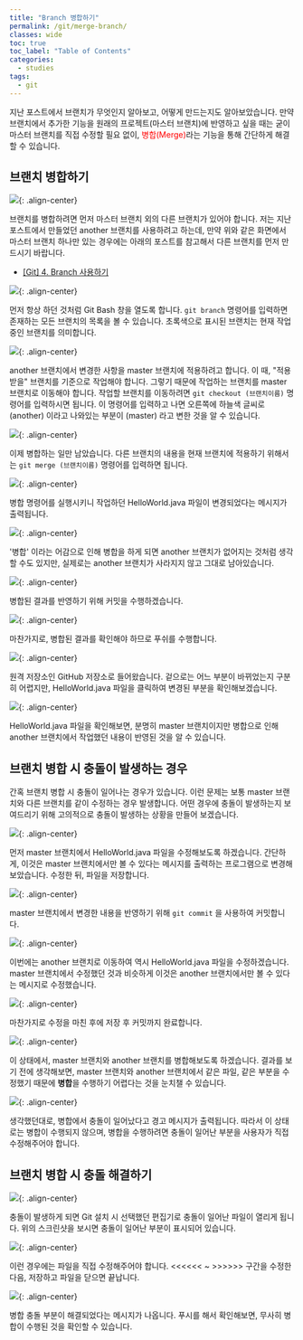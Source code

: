 ```yaml
---
title: "Branch 병합하기"
permalink: /git/merge-branch/
classes: wide
toc: true
toc_label: "Table of Contents"
categories:
  - studies
tags:
  - git
---
```


지난 포스트에서 브랜치가 무엇인지 알아보고, 어떻게 만드는지도 알아보았습니다. 만약 브랜치에서 추가한 기능을 원래의 프로젝트(마스터 브랜치)에 반영하고 싶을 때는 굳이 마스터 브랜치를 직접 수정할 필요 없이, <span style="color:red">병합(Merge)</span>라는 기능을 통해 간단하게 해결할 수 있습니다.

## 브랜치 병합하기

![](/assets/images/Git/005/01.png){: .align-center}

브랜치를 병합하려면 먼저 마스터 브랜치 외의 다른 브랜치가 있어야 합니다. 저는 지난 포스트에서 만들었던 another 브랜치를 사용하려고 하는데, 만약 위와 같은 화면에서 마스터 브랜치 하나만 있는 경우에는 아래의 포스트를 참고해서 다른 브랜치를 먼저 만드시기 바랍니다.

- [[Git] 4. Branch 사용하기](/git/create-branch/)

![](/assets/images/Git/005/02.png){: .align-center}

먼저 항상 하던 것처럼 Git Bash 창을 열도록 합니다. `git branch` 명령어를 입력하면 존재하는 모든 브랜치의 목록을 볼 수 있습니다. 초록색으로 표시된 브랜치는 현재 작업 중인 브랜치를 의미합니다.

![](/assets/images/Git/005/03.png){: .align-center}

another 브랜치에서 변경한 사항을 master 브랜치에 적용하려고 합니다. 이 때, "적용받을" 브랜치를 기준으로 작업해야 합니다. 그렇기 때문에 작업하는 브랜치를 master 브랜치로 이동해야 합니다. 작업할 브랜치를 이동하려면 `git checkout (브랜치이름)` 명령어를 입력하시면 됩니다. 이 명령어를 입력하고 나면 오른쪽에 하늘색 글씨로 (another) 이라고 나와있는 부분이 (master) 라고 변한 것을 알 수 있습니다.

![](/assets/images/Git/005/04.png){: .align-center}

이제 병합하는 일만 남았습니다. 다른 브랜치의 내용을 현재 브랜치에 적용하기 위해서는 `git merge (브랜치이름)` 명령어를 입력하면 됩니다.

![](/assets/images/Git/005/05.png){: .align-center}

병합 명령어를 실행시키니 작업하던 HelloWorld.java 파일이 변경되었다는 메시지가 출력됩니다.

![](/assets/images/Git/005/06.png){: .align-center}

'병합' 이라는 어감으로 인해 병합을 하게 되면 another 브랜치가 없어지는 것처럼 생각할 수도 있지만, 실제로는 another 브랜치가 사라지지 않고 그대로 남아있습니다.

![](/assets/images/Git/005/07.png){: .align-center}

병합된 결과를 반영하기 위해 커밋을 수행하겠습니다.

![](/assets/images/Git/005/08.png){: .align-center}

마찬가지로, 병합된 결과를 확인해야 하므로 푸쉬를 수행합니다.

![](/assets/images/Git/005/09.png){: .align-center}

원격 저장소인 GitHub 저장소로 들어왔습니다. 겉으로는 어느 부분이 바뀌었는지 구분히 어렵지만, HelloWorld.java 파일을 클릭하여 변경된 부분을 확인해보겠습니다.

![](/assets/images/Git/005/10.png){: .align-center}

HelloWorld.java 파일을 확인해보면, 분명히 master 브랜치이지만 병합으로 인해 another 브랜치에서 작업했던 내용이 반영된 것을 알 수 있습니다.

## 브랜치 병합 시 충돌이 발생하는 경우

간혹 브랜치 병합 시 충돌이 일어나는 경우가 있습니다. 이런 문제는 보통 master 브랜치와 다른 브랜치를 같이 수정하는 경우 발생합니다. 어떤 경우에 충돌이 발생하는지 보여드리기 위해 고의적으로 충돌이 발생하는 상황을 만들어 보겠습니다.

![](/assets/images/Git/005/11.png){: .align-center}

먼저 master 브랜치에서 HelloWorld.java 파일을 수정해보도록 하겠습니다. 간단하게, 이것은 master 브랜치에서만 볼 수 있다는 메시지를 출력하는 프로그램으로 변경해 보았습니다. 수정한 뒤, 파일을 저장합니다.

![](/assets/images/Git/005/12.png){: .align-center}

master 브랜치에서 변경한 내용을 반영하기 위해 `git commit` 을 사용하여 커밋합니다.

![](/assets/images/Git/005/13.png){: .align-center}

이번에는 another 브랜치로 이동하여 역시 HelloWorld.java 파일을 수정하겠습니다. master 브랜치에서 수정했던 것과 비슷하게 이것은 another 브랜치에서만 볼 수 있다는 메시지로 수정했습니다.

![](/assets/images/Git/005/14.png){: .align-center}

마찬가지로 수정을 마친 후에 저장 후 커밋까지 완료합니다.

![](/assets/images/Git/005/15.png){: .align-center}

이 상태에서, master 브랜치와 another 브랜치를 병합해보도록 하겠습니다. 결과를 보기 전에 생각해보면, master 브랜치와 another 브랜치에서 같은 파일, 같은 부분을 수정했기 때문에 **병합**을 수행하기 어렵다는 것을 눈치챌 수 있습니다.

![](/assets/images/Git/005/16.png){: .align-center}

생각했던대로, 병합에서 충돌이 일어났다고 경고 메시지가 출력됩니다. 따라서 이 상태로는 병합이 수행되지 않으며, 병합을 수행하려면 충돌이 일어난 부분을 사용자가 직접 수정해주어야 합니다.

## 브랜치 병합 시 충돌 해결하기

![](/assets/images/Git/005/17.png){: .align-center}

충돌이 발생하게 되면 Git 설치 시 선택했던 편집기로 충돌이 일어난 파일이 열리게 됩니다. 위의 스크린샷을 보시면 충돌이 일어난 부분이 표시되어 있습니다.

![](/assets/images/Git/005/18.png){: .align-center}

이런 경우에는 파일을 직접 수정해주어야 합니다. <<<<<< ~ >>>>>> 구간을 수정한 다음, 저장하고 파일을 닫으면 끝납니다.

![](/assets/images/Git/005/19.png){: .align-center}

병합 충돌 부분이 해결되었다는 메시지가 나옵니다. 푸시를 해서 확인해보면, 무사히 병합이 수행된 것을 확인할 수 있습니다.